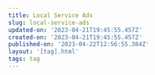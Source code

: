 ```yaml
---
title: Local Service Ads
slug: local-service-ads
updated-on: '2023-04-21T19:45:55.457Z'
created-on: '2023-04-21T19:45:55.457Z'
published-on: '2023-04-22T12:56:55.384Z'
layout: '[tag].html'
tags: tag
---
```



